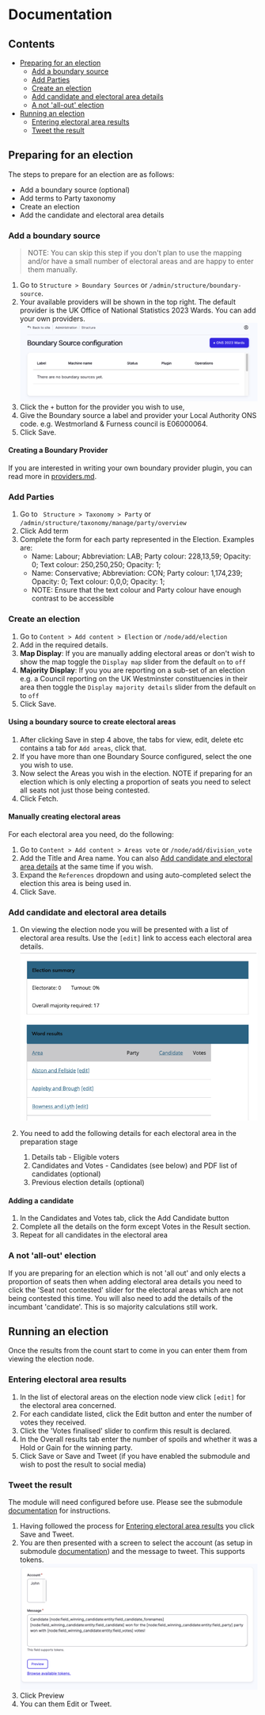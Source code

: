 # Documentation

## Contents

- [Preparing for an election](#preparing-for-an-election)
  - [Add a boundary source](#add-a-boundary-source)
  - [Add Parties](#add-parties)
  - [Create an election](#create-an-election)
  - [Add candidate and electoral area details](#add-candidate-and-electoral-area-details)
  - [A not 'all-out' election](#a-not-all-out-election)
- [Running an election](#running-an-election)
  - [Entering electoral area results](#entering-electoral-area-results)
  - [Tweet the result](#tweet-the-result)

## Preparing for an election

The steps to prepare for an election are as follows:

- Add a boundary source (optional)
- Add terms to Party taxonomy
- Create an election
- Add the candidate and electoral area details

### Add a boundary source

> NOTE: You can skip this step if you don't plan to use the mapping and/or have a small number of electoral areas and are happy to enter them manually.

1. Go to `Structure > Boundary Sources` or `/admin/structure/boundary-source`.
2. Your available providers will be shown in the top right. The default provider is the UK Office of National Statistics 2023 Wards. You can add your own providers. ![image](images/boundary-provider.png)
3. Click the `+` button for the provider you wish to use,
4. Give the Boundary source a label and provider your Local Authority ONS code. e.g. Westmorland & Furness council is E06000064.
5. Click Save.

#### Creating a Boundary Provider

If you are interested in writing your own boundary provider plugin, you can read more in
[providers.md](providers.md).

### Add Parties

1. Go to ` Structure > Taxonomy > Party` or `/admin/structure/taxonomy/manage/party/overview`
2. Click Add term
3. Complete the form for each party represented in the Election. Examples are:
   - Name: Labour; Abbreviation: LAB; Party colour: 228,13,59; Opacity: 0; Text colour: 250,250,250; Opacity: 1;
   - Name: Conservative; Abbreviation: CON; Party colour: 1,174,239; Opacity: 0; Text colour: 0,0,0; Opacity: 1;
   - NOTE: Ensure that the text colour and Party colour have enough contrast to be accessible

### Create an election

1. Go to `Content > Add content > Election` or `/node/add/election`
2. Add in the required details.
3. **Map Display**: If you are manually adding electoral areas or don't wish to show the map toggle the `Display map` slider from the default `on` to  `off`
3. **Majority Display**: If you you are reporting on a sub-set of an election e.g. a Council reporting on the UK Westminster constituencies in their area then toggle the `Display majority details` slider from the default `on` to `off`
4. Click Save.

#### Using a boundary source to create electoral areas
1. After clicking Save in step 4 above, the tabs for view, edit, delete etc contains a tab for `Add areas`, click that.
5. If you have more than one Boundary Source configured, select the one you wish to use.
6. Now select the Areas you wish in the election. NOTE if preparing for an election which is only electing a proportion of seats you need to select all seats not just those being contested.
7. Click Fetch.

#### Manually creating electoral areas
For each electoral area you need, do the following:
1. Go to `Content > Add content > Areas vote` or `/node/add/division_vote`
2. Add the Title and Area name. You can also [Add candidate and electoral area details](#add-candidate-and-electoral-area-details) at the same time if you wish.
3. Expand the `References` dropdown and using auto-completed select the election this area is being used in.
4. Click Save.

### Add candidate and electoral area details

1. On viewing the election node you will be presented with a list of electoral area results. Use the `[edit]` link to access each electoral area details. ![image](images/ward-results.png)  

2. You need to add the following details for each electoral area in the preparation stage
   1. Details tab - Eligible voters
   2. Candidates and Votes - Candidates (see below) and PDF list of candidates (optional)
   3. Previous election details (optional)

#### Adding a candidate

1. In the Candidates and Votes tab, click the Add Candidate button
2. Complete all the details on the form except Votes in the Result section.
3. Repeat for all candidates in the electoral area

### A not 'all-out' election

If you are preparing for an election which is not 'all out' and only elects a proportion of seats then when adding electoral area details you need to click the 'Seat not contested' slider for the electoral areas which are not being contested this time. You will also need to add the details of the incumbant 'candidate'. This is so majority calculations still work.

## Running an election

Once the results from the count start to come in you can enter them from viewing the election node. 

### Entering electoral area results

1. In the list of electoral areas on the election node view click `[edit]` for the electoral area concerned.
2. For each candidate listed, click the Edit button and enter the number of votes they received.
3. Click the 'Votes finalised' slider to confirm this result is declared.
4. In the Overall results tab enter the number of spoils and whether it was a Hold or Gain for the winning party.
5. Click Save or Save and Tweet (if you have enabled the submodule and wish to post the result to social media)

### Tweet the result

The module will need configured before use. Please see the submodule [documentation](../modules/localgov_election_reporting_social_post/README.md) for instructions.

1. Having followed the process for [Entering electoral area results](#entering-electoral-area-results) you click Save and Tweet.
2. You are then presented with a screen to select the account (as setup in submodule [documentation](../modules/localgov_election_reporting_social_post/README.md)) and the message to tweet. This supports tokens. ![image](images/tweet.png)
3. Click Preview
4. You can them Edit or Tweet.
